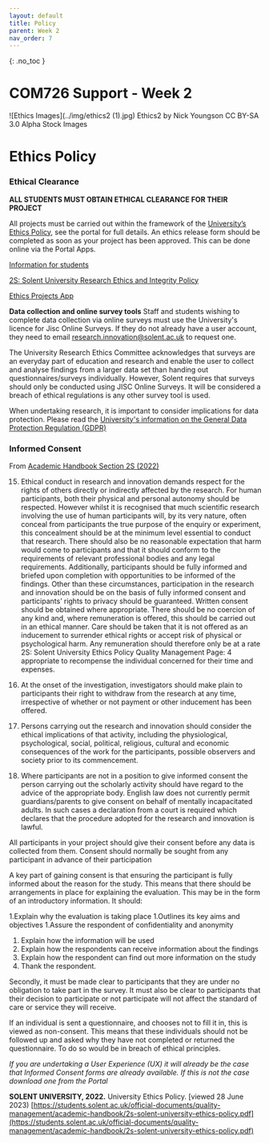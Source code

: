 ```yaml
---
layout: default
title: Policy
parent: Week 2
nav_order: 7
---
```


{: .no_toc }

# COM726 Support - Week 2
![Ethics Images](../img/ethics2 (1).jpg)
Ethics2 by Nick Youngson CC BY-SA 3.0 Alpha Stock Images

# Ethics Policy


### Ethical Clearance

**ALL STUDENTS MUST OBTAIN ETHICAL CLEARANCE FOR THEIR PROJECT**

All projects must be carried out within the framework of the [University’s Ethics Policy](https://www.solent.ac.uk/research-innovation-enterprise/research-at-solent/support/ethics-and-integrity), see the portal for full details.  An ethics release form should be completed as soon as your project has been approved.  This can be done online via the Portal Apps.

[Information for students](https://www.solent.ac.uk/research-innovation-enterprise/research-at-solent/support/ethics-and-integrity/information-for-students)

[2S: Solent University Research Ethics and Integrity Policy](https://students.solent.ac.uk/official-documents/quality-management/academic-handbook/2s-solent-university-ethics-policy.pdf)

[Ethics Projects App](https://ethics.app.solent.ac.uk)

**Data collection and online survey tools**
Staff and students wishing to complete data collection via online surveys must use the University's licence for Jisc Online Surveys. If they do not already have a user account, they need to email research.innovation@solent.ac.uk to request one.

The University Research Ethics Committee acknowledges that surveys are an everyday part of education and research and enable the user to collect and analyse findings from a larger data set than handing out questionnaires/surveys individually. However, Solent requires that surveys should only be conducted using JISC Online Surveys. It will be considered a breach of ethical regulations is any other survey tool is used.

When undertaking research, it is important to consider implications for data protection. Please read the [University's information on the General Data Protection Regulation (GDPR)](https://staff.solent.ac.uk/our-organisation/gdpr-at-solent)

### Informed Consent

From [Academic Handbook Section 2S (2022)](https://students.solent.ac.uk/official-documents/quality-management/academic-handbook/2s-solent-university-ethics-policy.pdf)

15. Ethical conduct in research and innovation demands respect for the rights of others directly or indirectly affected by the research. For human participants, both their physical and personal autonomy should be respected. However whilst it is recognised that much scientific research involving the use of human participants will, by its very nature, often conceal from participants the true purpose of the enquiry or experiment, this concealment should be at the minimum level essential to conduct that research. There should also be no reasonable expectation that harm would come to participants and that it should conform to the requirements of relevant professional bodies and any legal requirements. Additionally, participants should be fully informed and briefed upon completion with opportunities to be informed of the findings. Other than these circumstances, participation in the research and innovation should be on the basis of fully informed consent and participants’ rights to privacy should be guaranteed. Written consent should be obtained where appropriate. There should be no coercion of any kind and, where remuneration is offered, this should be carried out in an ethical manner. Care should be taken that it is not offered as an inducement to surrender ethical rights or accept risk of physical or psychological harm. Any remuneration should therefore only be at a rate 2S: Solent University Ethics Policy Quality Management Page: 4 appropriate to recompense the individual concerned for their time and expenses.

16. At the onset of the investigation, investigators should make plain to participants their right to withdraw from the research at any time, irrespective of whether or not payment or other inducement has been offered.

17. Persons carrying out the research and innovation should consider the ethical implications of that activity, including the physiological, psychological, social, political, religious, cultural and economic consequences of the work for the participants, possible observers and society prior to its commencement.

18. Where participants are not in a position to give informed consent the person carrying out the scholarly activity should have regard to the advice of the appropriate body. English law does not currently permit guardians/parents to give consent on behalf of mentally incapacitated adults. In such cases a declaration from a court is required which declares that the procedure adopted for the research and innovation is lawful.

All participants in your project should give their consent before any data is collected from them. Consent should normally be sought from any participant in advance of their participation 


 A key part of gaining consent is that ensuring the participant is fully informed about the reason for the study. This means that there should be arrangements in place for explaining the evaluation. This may be in the form of an introductory information. It should:


1.Explain why the evaluation is taking place 
1.Outlines its key aims and objectives 
1.Assure the respondent of confidentiality and anonymity 
1. Explain how the information will be used  
1. Explain how the respondents can receive information about the findings 
1. Explain how the respondent can find out more information on the study 
1. Thank the respondent. 

Secondly, it must be made clear to participants that they are under no obligation to take part in the survey. It must also be clear to participants that their decision to participate or not participate will not affect the standard of care or service they will receive. 

 If an individual is sent a questionnaire, and chooses not to fill it in, this is viewed as non-consent. This means that these individuals should not be followed up and asked why they have not completed or returned the questionnaire. To do so would be in breach of ethical principles. 

*If you are undertaking a User Experience (UX) it will already be the case that Informed Consent forms are already available. If this is not the case download one from the Portal* 

**SOLENT UNIVERSITY, 2022.** University Ethics Policy. [viewed 28 June 2023) 
[https://students.solent.ac.uk/official-documents/quality-management/academic-handbook/2s-solent-university-ethics-policy.pdf](https://students.solent.ac.uk/official-documents/quality-management/academic-handbook/2s-solent-university-ethics-policy.pdf)

